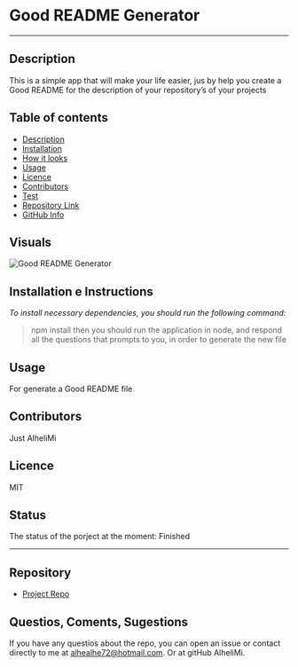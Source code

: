 # **Good README Generator**
***

## Description 
This is a simple app that will make your life easier, jus by help you create a Good README  for the description of your repository’s of your projects 


## Table of contents
- [Description](#Description)
- [Installation](#Installation)
- [How it looks](#Visuals)
- [Usage](#Usage)
- [Licence](#Licence)
- [Contributors](#Contributors)
- [Test](#Test)
- [Repository Link](#Repository)
- [GitHub Info](#GitHub) 



## Visuals
  ![Good README Generator](https://fichas.infojardin.com/foto-perennes-anuales/matthiola-incana-3.jpg)
  
## Installation e Instructions
_To install necessary dependencies, you should run the following command:_
  > npm install then you should run the application in node, and respond all the questions that prompts to you, in order to generate the new file

## Usage
For generate a Good README file

## Contributors
Just AlheliMi

## Licence
MIT

## Status
 The status of the porject at the moment:
Finished

---

## Repository
- [Project Repo](https://github.com/AlheliMi/ReadMe_Generator.git)

## Questios, Coments, Sugestions
If you have any questios about the repo, you can open an issue or contact directly to me at alhealhe72@hotmail.com. Or at gitHub AlheliMi.


